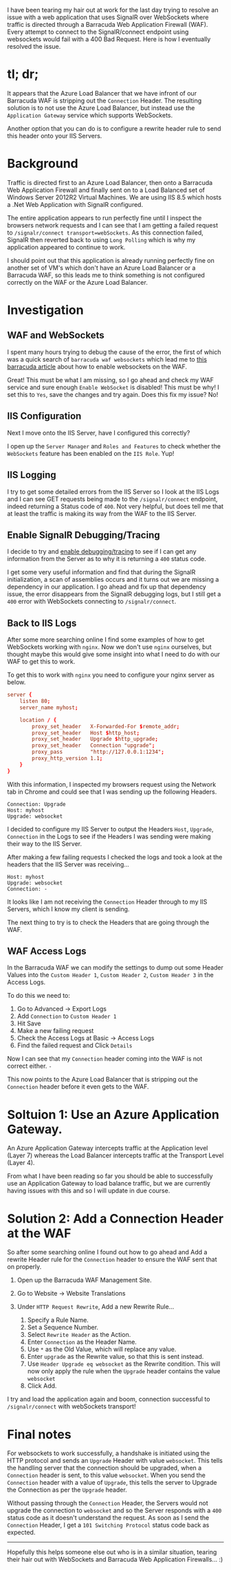 I have been tearing my hair out at work for the last day trying to resolve an issue with a web application that uses SignalR over WebSockets where traffic is directed through a Barracuda Web Application Firewall (WAF). Every attempt to connect to the SignalR/connect endpoint using websockets would fail with a 400 Bad Request. Here is how I eventually resolved the issue.

# tl; dr;
It appears that the Azure Load Balancer that we have infront of our Barracuda WAF is stripping out the `Connection` Header. The resulting solution is to not use the Azure Load Balancer, but instead use the `Application Gateway` service which supports WebSockets.

Another option that you can do is to configure a rewrite header rule to send this header onto your IIS Servers.

# Background
Traffic is directed first to an Azure Load Balancer, then onto a Barracuda Web Application Firewall and finally sent on to a Load Balanced set of Windows Server 2012R2 Virtual Machines. We are using IIS 8.5 which hosts a .Net Web Application with SignalR configured.

The entire application appears to run perfectly fine until I inspect the browsers network requests and I can see that I am getting a failed request to `/signalr/connect transport=webSockets`. As this connection failed, SignalR then reverted back to using `Long Polling` which is why my application appeared to continue to work.

I should point out that this application is already running perfectly fine on another set of VM's which don't have an Azure Load Balancer or a Barracuda WAF, so this leads me to think something is not configured correctly on the WAF or the Azure Load Balancer.

# Investigation
## WAF and WebSockets
I spent many hours trying to debug the cause of the error, the first of which was a quick search of `barracuda waf websockets` which lead me to [this barracuda article](https://campus.barracuda.com/product/webapplicationfirewall/doc/49054741/how-to-enable-websocket) about how to enable websockets on the WAF.

Great! This must be what I am missing, so I go ahead and check my WAF service and sure enough `Enable WebSocket` is disabled! This must be why! I set this to `Yes`, save the changes and try again. Does this fix my issue? No!

## IIS Configuration
Next I move onto the IIS Server, have I configured this correctly?

I open up the `Server Manager` and `Roles and Features` to check whether the `WebSockets` feature has been enabled on the `IIS Role`. Yup!

## IIS Logging
I try to get some detailed errors from the IIS Server so I look at the IIS Logs and I can see GET requests being made to the `/signalr/connect` endpoint, indeed returning a Status code of `400`. Not very helpful, but does tell me that at least the traffic is making its way from the WAF to the IIS Server.

## Enable SignalR Debugging/Tracing
I decide to try and [enable debugging/tracing](https://docs.microsoft.com/en-us/aspnet/signalr/overview/testing-and-debugging/enabling-signalr-tracing) to see if I can get any information from the Server as to why it is returning a `400` status code.

I get some very useful information and find that during the SignalR initialization, a scan of assemblies occurs and it turns out we are missing a dependency in our application. I go ahead and fix up that dependency issue, the error disappears from the SignalR debugging logs, but I still get a `400` error with WebSockets connecting to `/signalr/connect`.

## Back to IIS Logs
After some more searching online I find some examples of how to get WebSockets working with `nginx`. Now we don't use `nginx` ourselves, but thought maybe this would give some insight into what I need to do with our WAF to get this to work.

To get this to work with `nginx` you need to configure your nginx server as below.

```conf
server {
    listen 80;
    server_name myhost;

    location / {
        proxy_set_header   X-Forwarded-For $remote_addr;
        proxy_set_header   Host $http_host;
        proxy_set_header   Upgrade $http_upgrade;
        proxy_set_header   Connection "upgrade";
        proxy_pass         "http://127.0.0.1:1234";
        proxy_http_version 1.1;
    }
}
```

With this information, I inspected my browsers request using the Network tab in Chrome and could see that I was sending up the following Headers.

```
Connection: Upgrade
Host: myhost
Upgrade: websocket
```

I decided to configure my IIS Server to output the Headers `Host`, `Upgrade`, `Connection` in the Logs to see if the Headers I was sending were making their way to the IIS Server.

After making a few failing requests I checked the logs and took a look at the headers that the IIS Server was receiving...

```
Host: myhost
Upgrade: websocket
Connection: -
```

It looks like I am not receiving the `Connection` Header through to my IIS Servers, which I know my client is sending.

The next thing to try is to check the Headers that are going through the WAF.

## WAF Access Logs
In the Barracuda WAF we can modify the settings to dump out some Header Values into the `Custom Header 1`, `Custom Header 2`, `Custom Header 3` in the Access Logs.

To do this we need to:
1. Go to Advanced -> Export Logs
2. Add `Connection` to `Custom Header 1`
3. Hit Save
4. Make a new failing request
5. Check the Access Logs at Basic -> Access Logs
6. Find the failed request and Click `Details`

Now I can see that my `Connection` header coming into the WAF is not correct either. `-`

This now points to the Azure Load Balancer that is stripping out the `Connection` header before it even gets to the WAF.

# Soltuion 1: Use an Azure Application Gateway.
An Azure Application Gateway intercepts traffic at the Application level (Layer 7) whereas the Load Balancer intercepts traffic at the Transport Level (Layer 4).

From what I have been reading so far you should be able to successfully use an Application Gateway to load balance traffic, but we are currently having issues with this and so I will update in due course.

# Solution 2: Add a Connection Header at the WAF
So after some searching online I found out how to go ahead and Add a rewrite Header rule for the `Connection` header to ensure the WAF sent that on properly.

1. Open up the Barracuda WAF Management Site.
2. Go to Website -> Website Translations
3. Under `HTTP Request Rewrite`, Add a new Rewrite Rule...
   
   1. Specify a Rule Name.
   2. Set a Sequence Number.
   3. Select `Rewrite Header` as the Action.
   4. Enter `Connection` as the Header Name.
   5. Use `*` as the Old Value, which will replace any value.
   6. Enter `upgrade` as the Rewrite value, so that this is sent instead.
   7. Use `Header Upgrade eq websocket` as the Rewrite condition. This will now only apply the rule when the `Upgrade` header contains the value `websocket`
   8. Click Add.

I try and load the application again and boom, connection successful to `/signalr/connect` with webSockets transport!

# Final notes
For websockets to work successfully, a handshake is initiated using the HTTP protocol and sends an `Upgrade` Header with value `websocket`. This tells the handling server that the connection should be upgraded, when a `Connection` header is sent, to this value `websocket`. When you send the `Connection` header with a value of `Upgrade`, this tells the server to Upgrade the Connection as per the `Upgrade` header.

Without passing through the `Connection` Header, the Servers would not upgrade the connection to `websocket` and so the Server responds with a `400` status code as it doesn't understand the request. As soon as I send the `Connection` Header, I get a `101 Switching Protocol` status code back as expected.

---

Hopefully this helps someone else out who is in a similar situation, tearing their hair out with WebSockets and Barracuda Web Application Firewalls... :)